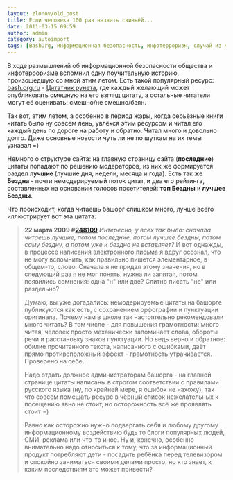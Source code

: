 ```yaml
---
layout: zlonov/old_post
title: Если человека 100 раз назвать свиньёй...
date: 2011-03-15 09:59
author: admin
category: autoimport
tags: [BashOrg, информационная безопасность, инфотерроризм, случай из жизни, СМИ]
---
```

В ходе размышлений об информационной безопасности общества и <a href="https://zlonov.ru/tag/%D0%B8%D0%BD%D1%84%D0%BE%D1%82%D0%B5%D1%80%D1%80%D0%BE%D1%80%D0%B8%D0%B7%D0%BC/">инфотерроризме</a> вспомнил одну поучительную историю, произошедшую со мной этим летом.
Есть такой популярный ресурс: <a href="http://bash.org.ru/" target="_blank">bash.org.ru</a> - <a href="http://lurkmore.ru/Bash.org" target="_blank">Цитатник рунета</a>, где каждый желающий может опубликовать смешную на его взгляд цитату, а остальные читатели могут её оценивать: смешно/не смешно/баян.

Так вот, этим летом, а особенно в период жары, когда серьёзные книги читать было ну совсем лень, увлёкся этим ресурсом и читал его каждый день по дороге на работу и обратно. Читал много и довольно долго. Даже основные новости чуть ли не по шуткам на их темы узнавал =)

Немного о структуре сайта: на главную страницу сайта (<b>последние</b>) цитаты попадают по решению модераторов, из них же формируется раздел <b>лучшие </b>(лучшие дня, недели, месяца и года). Есть так же <b>Бездна </b>- почти немодерируемый поток цитат, и два его рейтинга, составленных на основании голосов посетителей: <b>топ Бездны</b> и <b>лучшее Бездны</b>.

Что происходит, когда читаешь башорг слишком много, лучше всего иллюстрирует вот эта цитата:
<blockquote><b>22 марта 2009 #<a href="http://www.bibo.kz/kipa/248109-interesno-u-vsekh-tak-bylo-snachala-chitaesh.html" target="_blank">248109</a></b>
<i>Интересно, у всех так было: сначала читаешь лучшие, потом последние, потом лучшее бездны, потом саму бездну, а потом уже и бездна не вставляет?</i>
И вот однажды, в процессе написания электронного письма я вдруг осознал, что не могу вспомнить, как правильно пишется элементарное, в общем-то, слово. Сначала я не придал этому значения, но в следующий раз я не мог понять, нужна ли запятая, потом появились сомнения: одна "н" или две? Слитно писать "не" или раздельно?

Думаю, вы уже догадались: немодерируемые цитаты на башорге публикуются как есть, с сохранением орфографии и пунктуации оригинала. Почему нам в школе так настоятельно рекомендовали много читать? В том числе - для повышения грамотности: много читая, человек просто механически запоминает слова, обороты речи и расстановку знаков пунктуации. Но ведь верно и обратное: обилие прочитанного текста, написанного с ошибками, даёт прямо противоположный эффект - грамотность утрачивается. Проверено на себе.

Надо отдать должное администраторам башорга - на главной странице цитаты написаны в строгом соответствии с правилами русского языка (ну, по крайней мере, я ошибок не нахожу), так что совсем помещать ресурс в чёрный список нежелательных к посещению явно не стоит, но осторожность всё же проявлять стоит =)

Равно как осторожно нужно подвергать себя и любому другому информационному воздействию будь то блоги популярных людей, СМИ, реклама или что-то иное. Ну и, конечно, особенно внимательно надо относиться к тому, что за информационный продукт потребляют дети - посадить ребёнка перед телевизором и спокойно заниматься своими делами просто, но кто знает, к каким последствиям это может привести?
